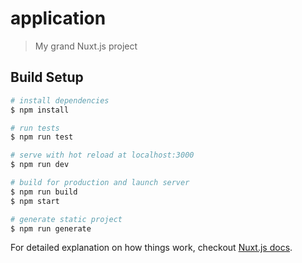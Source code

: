 # application

> My grand Nuxt.js project

## Build Setup

``` bash
# install dependencies
$ npm install

# run tests
$ npm run test

# serve with hot reload at localhost:3000
$ npm run dev

# build for production and launch server
$ npm run build
$ npm start

# generate static project
$ npm run generate
```

For detailed explanation on how things work, checkout [Nuxt.js docs](https://nuxtjs.org).
